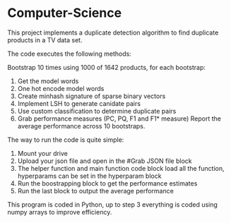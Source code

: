 # Computer-Science

This project implements a duplicate detection algorithm to find duplicate products in a TV data set.

The code executes the following methods:

Bootstrap 10 times using 1000 of 1642 products, for each bootstrap: 
  1. Get the model words
  2. One hot encode model words
  3. Create minhash signature of sparse binary vectors
  4. Implement LSH to generate canidate pairs
  5. Use custom classification to determine duplicate pairs
  6. Grab performance measures (PC, PQ, F1 and F1* measure) 
Report the average performance across 10 bootstraps. 

The way to run the code is quite simple: 
  1. Mount your drive
  2. Upload your json file and open in the #Grab JSON file block
  3. The helper function and main function code block load all the function, hyperparams can be set in the hyperparam block 
  4. Run the boostrapping block to get the performance estimates
  5. Run the last block to output the average performance 


This program is coded in Python, up to step 3 everything is coded using numpy arrays to improve efficiency. 
